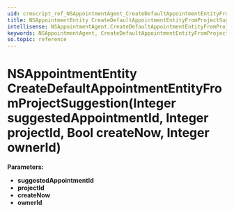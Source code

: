```yaml
---
uid: crmscript_ref_NSAppointmentAgent_CreateDefaultAppointmentEntityFromProjectSuggestion
title: NSAppointmentEntity CreateDefaultAppointmentEntityFromProjectSuggestion(Integer suggestedAppointmentId, Integer projectId, Bool createNow, Integer ownerId)
intellisense: NSAppointmentAgent.CreateDefaultAppointmentEntityFromProjectSuggestion
keywords: NSAppointmentAgent, CreateDefaultAppointmentEntityFromProjectSuggestion
so.topic: reference
---
```


# NSAppointmentEntity CreateDefaultAppointmentEntityFromProjectSuggestion(Integer suggestedAppointmentId, Integer projectId, Bool createNow, Integer ownerId)

**Parameters:**
 - **suggestedAppointmentId** 
 - **projectId** 
 - **createNow** 
 - **ownerId** 

